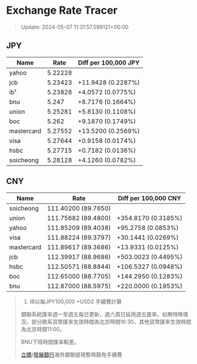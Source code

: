 # Exchange Rate Tracer

> Update: 2024-05-07 11:31:57.599121+00:00

## JPY

| Name       |    Rate | Diff per 100,000 JPY   |
|------------|---------|------------------------|
| yahoo      | 5.22228 |                        |
| jcb        | 5.23423 | +11.9428 (0.2287%)     |
| ib¹        | 5.23828 | +4.0572 (0.0775%)      |
| bnu        | 5.247   | +8.7176 (0.1664%)      |
| union      | 5.25281 | +5.8130 (0.1108%)      |
| boc        | 5.262   | +9.1870 (0.1749%)      |
| mastercard | 5.27552 | +13.5200 (0.2569%)     |
| visa       | 5.27644 | +0.9158 (0.0174%)      |
| hsbc       | 5.27715 | +0.7182 (0.0136%)      |
| soicheong  | 5.28128 | +4.1260 (0.0782%)      |

## CNY

| Name       | Rate                | Diff per 100,000 CNY   |
|------------|---------------------|------------------------|
| soicheong  | 111.40200	(89.7650) |                        |
| union      | 111.75682	(89.4800) | +354.8170 (0.3185%)    |
| yahoo      | 111.85209	(89.4038) | +95.2758 (0.0853%)     |
| visa       | 111.88224	(89.3797) | +30.1441 (0.0269%)     |
| mastercard | 111.89617	(89.3686) | +13.9331 (0.0125%)     |
| jcb        | 112.39917	(88.9686) | +503.0023 (0.4495%)    |
| hsbc       | 112.50571	(88.8844) | +106.5327 (0.0948%)    |
| boc        | 112.65000	(88.7705) | +144.2950 (0.1283%)    |
| bnu        | 112.87000	(88.5975) | +220.0000 (0.1953%)    |


> 1. IB以每JPY100,000 +USD2 手續費計算
>
> 銀聯系統匯率週一至週五每日更新，週六周日延用週五匯率。如無特殊情況，部分歐系貨幣匯率生效時間為北京時間16:30，其他貨幣匯率生效時間為北京時間11:00。
>
> BNU下班時間匯率較差。
>
> [立橋](https://www.wlbank.com.mo/uploads/ueditor/file/20181211/1544536513900230.pdf)/[發展銀行](https://www.mdb.com.mo/Service_Charges_20230728.pdf)海外銀聯提現暫時豁免手續費


